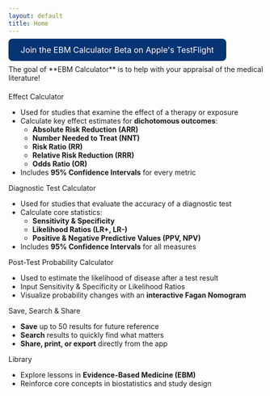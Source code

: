 ```yaml
---
layout: default
title: Home
---
```


<!-- Force feature boxes to be always expanded -->
<style>
  .static-feature .faq-answer { 
    display: block !important;
  }
  .static-feature .faq-question { 
    cursor: default;
  }
</style>

<style>
  .index-sticky {
    top: 50px !important; /* Reduce the top offset on the home page so the button sits only 5px below the tab bar */
    margin-top: 0 !important; /* Remove the negative margin so the button isn't pushed upward */
  }
</style>


<!-- TestFlight Button -->
<div class="section-links-wrapper index-sticky" style="padding-top: 5px;">
  <div class="section-links">
    <a href="https://testflight.apple.com/join/9FZgaZyd" style="background-color: #073472; color: white; padding: 12px 24px; font-size: 16px; border-radius: 8px; text-decoration: none;">
      Join the EBM Calculator Beta on Apple's TestFlight
    </a>
  </div>
</div>

<!-- Goal Statement -->
<div style="max-width: 600px; margin: 20px auto;" markdown="1">
  The goal of **EBM Calculator** is to help with your appraisal of the medical literature!
</div>

<!-- Individual Feature Boxes (Always Expanded) -->
<div class="static-feature" style="max-width: 600px; margin: 20px auto;">
  <!-- Effect Calculator -->
  <div class="faq-item">
    <div class="faq-question">Effect Calculator</div>
    <div class="faq-answer">
      <ul>
        <li>Used for studies that examine the effect of a therapy or exposure</li>
        <li>
          Calculate key effect estimates for <strong>dichotomous outcomes</strong>:
          <ul>
            <li><strong>Absolute Risk Reduction (ARR)</strong></li>
            <li><strong>Number Needed to Treat (NNT)</strong></li>
            <li><strong>Risk Ratio (RR)</strong></li>
            <li><strong>Relative Risk Reduction (RRR)</strong></li>
            <li><strong>Odds Ratio (OR)</strong></li>
          </ul>
        </li>
        <li>Includes <strong>95% Confidence Intervals</strong> for every metric</li>
      </ul>
    </div>
  </div>
  
  <!-- Diagnostic Test Calculator -->
  <div class="faq-item">
    <div class="faq-question">Diagnostic Test Calculator</div>
    <div class="faq-answer">
      <ul>
        <li>Used for studies that evaluate the accuracy of a diagnostic test</li>
        <li>
          Calculate core statistics:
          <ul>
            <li><strong>Sensitivity & Specificity</strong></li>
            <li><strong>Likelihood Ratios (LR+, LR-)</strong></li>
            <li><strong>Positive & Negative Predictive Values (PPV, NPV)</strong></li>
          </ul>
        </li>
        <li>Includes <strong>95% Confidence Intervals</strong> for all measures</li>
      </ul>
    </div>
  </div>
  
  <!-- Post-Test Probability Calculator -->
  <div class="faq-item">
    <div class="faq-question">Post-Test Probability Calculator</div>
    <div class="faq-answer">
      <ul>
        <li>Used to estimate the likelihood of disease after a test result</li>
        <li>Input Sensitivity & Specificity or Likelihood Ratios</li>
        <li>Visualize probability changes with an <strong>interactive Fagan Nomogram</strong></li>
      </ul>
    </div>
  </div>
  
  <!-- Save, Search & Share -->
  <div class="faq-item">
    <div class="faq-question">Save, Search &amp; Share</div>
    <div class="faq-answer">
      <ul>
        <li><strong>Save</strong> up to 50 results for future reference</li>
        <li><strong>Search</strong> results to quickly find what matters</li>        
        <li><strong>Share, print, or export</strong> directly from the app</li>
      </ul>
    </div>
  </div>
  
  <!-- Library -->
  <div class="faq-item">
    <div class="faq-question">Library</div>
    <div class="faq-answer">
      <ul>
        <li>Explore lessons in <strong>Evidence-Based Medicine (EBM)</strong></li>
        <li>Reinforce core concepts in biostatistics and study design</li>
      </ul>
    </div>
  </div>
</div>
